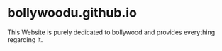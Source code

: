 # bollywoodu.github.io
This Website is purely dedicated to bollywood and provides everything regarding it.
